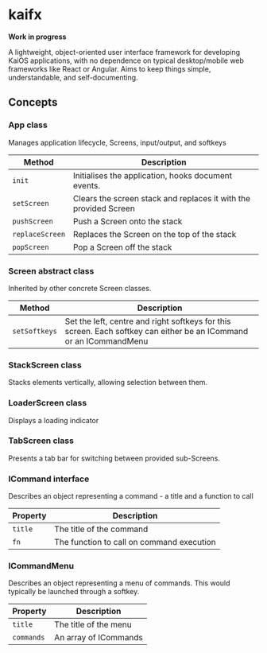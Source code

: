 # kaifx

**Work in progress**

A lightweight, object-oriented user interface framework for developing KaiOS applications, with no dependence on typical desktop/mobile web frameworks like React or Angular. Aims to keep things simple, understandable, and self-documenting.

## Concepts

### App class

Manages application lifecycle, Screens, input/output, and softkeys

| Method | Description |
| ------ | ----------- |
| `init` | Initialises the application, hooks document events. |
| `setScreen` | Clears the screen stack and replaces it with the provided Screen |
| `pushScreen` | Push a Screen onto the stack |
| `replaceScreen` | Replaces the Screen on the top of the stack |
| `popScreen` | Pop a Screen off the stack |

### Screen abstract class

Inherited by other concrete Screen classes.

| Method | Description |
| ------ | ----------- |
| `setSoftkeys` | Set the left, centre and right softkeys for this screen. Each softkey can either be an ICommand or an ICommandMenu |

### StackScreen class

Stacks elements vertically, allowing selection between them.

### LoaderScreen class

Displays a loading indicator

### TabScreen class

Presents a tab bar for switching between provided sub-Screens.

### ICommand interface

Describes an object representing a command - a title and a function to call

| Property | Description |
| -------- | ----------- |
| `title`  | The title of the command |
| `fn`     | The function to call on command execution |

### ICommandMenu

Describes an object representing a menu of commands. This would typically be launched through a softkey.

| Property | Description |
| -------- | ----------- |
| `title`  | The title of the menu |
| `commands` | An array of ICommands |
